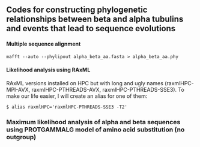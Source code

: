 ## Codes for constructing phylogenetic relationships between beta and alpha tubulins and events that lead to sequence evolutions

#### Multiple sequence alignment
```
mafft --auto --phylipout alpha_beta_aa.fasta > alpha_beta_aa.phy
```
#### Likelihood analysis using RAxML
RAxML versions installed on HPC but with long and ugly names (raxmlHPC-MPI-AVX, raxmlHPC-PTHREADS-AVX, raxmlHPC-PTHREADS-SSE3). To make our life easier, I will create an alias for one of them:
```
$ alias raxmlHPC='raxmlHPC-PTHREADS-SSE3 -T2'
```
### Maximum likelihood analysis of alpha and beta sequences using PROTGAMMALG model of amino acid substitution (no outgroup)

